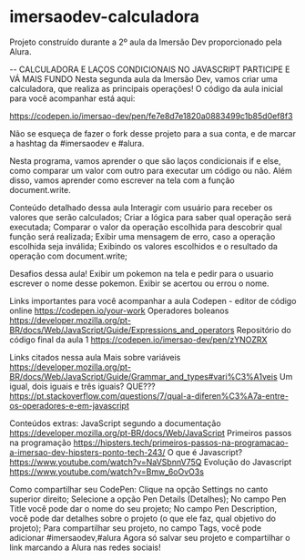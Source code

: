 # imersaodev-calculadora
Projeto construído durante a 2º aula da Imersão Dev proporcionado pela Alura.

--
CALCULADORA E LAÇOS CONDICIONAIS NO JAVASCRIPT
PARTICIPE E VÁ MAIS FUNDO
Nesta segunda aula da Imersão Dev, vamos criar uma calculadora, que realiza as principais operações! O código da aula inicial para você acompanhar está aqui:

https://codepen.io/imersao-dev/pen/fe7e8d7e1820a0883499c1b85d0ef8f3

Não se esqueça de fazer o fork desse projeto para a sua conta, e de marcar a hashtag da #imersaodev e #alura.

Nesta programa, vamos aprender o que são laços condicionais if e else, como comparar um valor com outro para executar um código ou não. Além disso, vamos aprender como escrever na tela com a função document.write.

Conteúdo detalhado dessa aula
Interagir com usuário para receber os valores que serão calculados;
Criar a lógica para saber qual operação será executada;
Comparar o valor da operação escolhida para descobrir qual função será realizada;
Exibir uma mensagem de erro, caso a operação escolhida seja inválida;
Exibindo os valores escolhidos e o resultado da operação com document.write;

Desafios dessa aula!
Exibir um pokemon na tela e pedir para o usuario escrever o nome desse pokemon. Exibir se acertou ou errou o nome.

Links importantes para você acompanhar a aula
Codepen - editor de código online https://codepen.io/your-work
Operadores boleanos https://developer.mozilla.org/pt-BR/docs/Web/JavaScript/Guide/Expressions_and_operators
Repositório do código final da aula 1 https://codepen.io/imersao-dev/pen/zYNOZRX

Links citados nessa aula
Mais sobre variáveis https://developer.mozilla.org/pt-BR/docs/Web/JavaScript/Guide/Grammar_and_types#vari%C3%A1veis
Um igual, dois iguais e três iguais? QUE??? https://pt.stackoverflow.com/questions/7/qual-a-diferen%C3%A7a-entre-os-operadores-e-em-javascript

Conteúdos extras:
JavaScript segundo a documentação https://developer.mozilla.org/pt-BR/docs/Web/JavaScript
Primeiros passos na programação https://hipsters.tech/primeiros-passos-na-programacao-a-imersao-dev-hipsters-ponto-tech-243/
O que é Javascript? https://www.youtube.com/watch?v=NaVSbnnV75Q
Evolução do Javascript https://www.youtube.com/watch?v=Bmw_6oOvO3s

Como compartilhar seu CodePen:
Clique na opção Settings no canto superior direito;
Selecione a opção Pen Details (Detalhes);
No campo Pen Title você pode dar o nome do seu projeto;
No campo Pen Description, você pode dar detalhes sobre o projeto (o que ele faz, qual objetivo do projeto);
Para compartilhar seu projeto, no campo Tags, você pode adicionar #imersaodev,#alura
Agora só salvar seu projeto e compartilhar o link marcando a Alura nas redes sociais!
